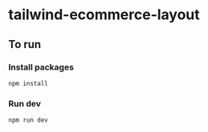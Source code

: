 # tailwind-ecommerce-layout

## To run

### Install packages
`npm install`

### Run dev
`npm run dev`